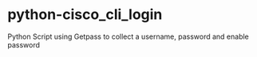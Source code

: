 # python-cisco_cli_login
Python Script using Getpass to collect a username, password and enable password
